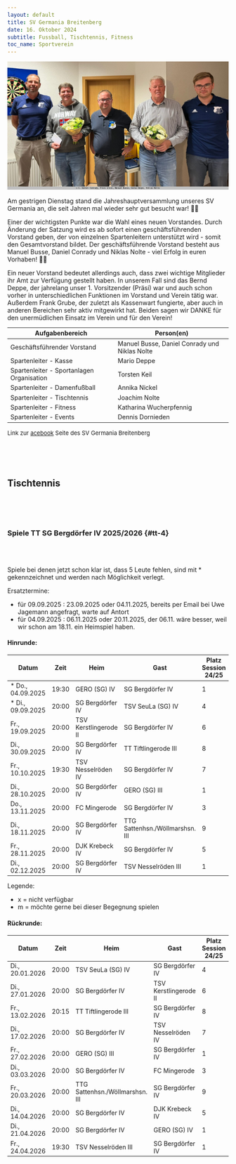 ```yaml
---
layout: default
title: SV Germania Breitenberg
date: 16. Oktober 2024
subtitle: Fussball, Tischtennis, Fitness
toc_name: Sportverein
---
```


<a href="#" class="image featured"><img src="images/sv_germania_2024.jpg" alt="" /></a>
<p>
Am gestrigen Dienstag stand die Jahreshauptversammlung unseres SV Germania an, die seit Jahren mal wieder sehr gut besucht war! 👌🏻
</p>
<p>
Einer der wichtigsten Punkte war die Wahl eines neuen Vorstandes. Durch Änderung der Satzung wird es ab sofort einen geschäftsführenden Vorstand geben, der von einzelnen Spartenleitern unterstützt wird - somit den Gesamtvorstand bildet. Der geschäftsführende Vorstand besteht aus Manuel Busse, Daniel Conrady und Niklas Nolte - viel Erfolg in euren Vorhaben! ✊🏻							</p>
<p>
Ein neuer Vorstand bedeutet allerdings auch, dass zwei wichtige Mitglieder ihr Amt zur Verfügung gestellt haben. In unserem Fall sind das Bernd Deppe, der jahrelang unser 1. Vorsitzender (Präsi)  war und auch schon vorher in unterschiedlichen Funktionen im Vorstand und Verein tätig war. Außerdem Frank Grube,  der zuletzt als Kassenwart fungierte, aber auch in anderen Bereichen sehr aktiv mitgewirkt hat. Beiden sagen wir DANKE für den unermüdlichen Einsatz im Verein und für den Verein!
</p>

| Aufgabenbereich                           | Person(en)                                    |
| ----------------------------------------- | --------------------------------------------- |
| Geschäftsführender Vorstand               | Manuel Busse, Daniel Conrady und Niklas Nolte |
| Spartenleiter - Kasse                     | Mario Deppe                                   |
| Spartenleiter - Sportanlagen Organisation | Torsten Keil                                  |
| Spartenleiter - Damenfußball              | Annika Nickel                                 |
| Spartenleiter - Tischtennis               | Joachim Nolte                                 |
| Spartenleiter - Fitness                   | Katharina Wucherpfennig                       |
| Spartenleiter - Events                    | Dennis Dornieden                              |


<p><font size="2">Link zur <a href="https://www.facebook.com/profile.php?id=100063576277509" class="icon brands fa-facebook-f">acebook</a> Seite des SV Germania Breitenberg</font></p>

<br><br><br>

## Tischtennis

<br><br><br>

### Spiele TT SG Bergdörfer IV 2025/2026 {#tt-4}

<br><br>

Spiele bei denen jetzt schon klar ist, dass 5 Leute fehlen, sind mit * gekennzeichnet und werden nach Möglichkeit verlegt.

Ersatztermine:

- für 09.09.2025 : 23.09.2025 oder 04.11.2025, bereits per Email bei Uwe Jagemann angefragt, warte auf Antort
- für 04.09.2025 : 06.11.2025 oder 20.11.2025, der 06.11. wäre besser, weil wir schon am 18.11. ein Heimspiel haben.

#### Hinrunde:

| Datum             | Zeit  | Heim                  | Gast                            | Platz Session 24/25 | DaC | WR  | OG  | DiC | AG  | MH  | MS  | IE  | MD  |
| ----------------- | ----- | --------------------- | ------------------------------- | ------------------- | --- | --- | --- | --- | --- | --- | --- | --- | --- |
| * Do., 04.09.2025 | 19:30 | GERO (SG) IV          | SG Bergdörfer IV                | 1                   | x   | x   |     | x   |     | x   |     |     | x   |
| * Di., 09.09.2025 | 20:00 | SG Bergdörfer IV      | TSV SeuLa (SG) IV               | 4                   | x   | x   | x   | x   |     |     |     |     | x   |
| Fr., 19.09.2025   | 20:00 | TSV Kerstlingerode II | SG Bergdörfer IV                | 6                   |     |     |     | x   |     |     | x   | x   | x   |
| Di., 30.09.2025   | 20:00 | SG Bergdörfer IV      | TT Tiftlingerode III            | 8                   |     |     |     |     |     | x   |     |     |     |
| Fr., 10.10.2025   | 19:30 | TSV Nesselröden IV    | SG Bergdörfer IV                | 7                   | x   |     |     |     |     | x   |     |     | x   |
| Di., 28.10.2025   | 20:00 | SG Bergdörfer IV      | GERO (SG) III                   | 1                   | x   |     |     | x   |     |     |     |     |     |
| Do., 13.11.2025   | 20:00 | FC Mingerode          | SG Bergdörfer IV                | 3                   |     |     |     |     |     |     |     |     | x   |
| Di., 18.11.2025   | 20:00 | SG Bergdörfer IV      | TTG Sattenhsn./Wöllmarshsn. III | 9                   |     |     |     |     |     |     | x   | m   |     |
| Fr., 28.11.2025   | 20:00 | DJK Krebeck IV        | SG Bergdörfer IV                | 5                   |     |     |     | x   |     |     |     |     | x   |
| Di., 02.12.2025   | 20:00 | SG Bergdörfer IV      | TSV Nesselröden III             | 1                   |     |     |     |     |     |     |     |     |     |


Legende:

- x = nicht verfügbar
- m = möchte gerne bei dieser Begegnung spielen


#### Rückrunde:

| Datum           | Zeit  | Heim                            | Gast                  | Platz Session 24/25 | DaC | WR  | OG  | DiC | AG  | MH  | MS  | IE  | MD  |
| --------------- | ----- | ------------------------------- | --------------------- | ------------------- | --- | --- | --- | --- | --- | --- | --- | --- | --- |
| Di., 20.01.2026 | 20:00 | TSV SeuLa (SG) IV               | SG Bergdörfer IV      | 4                   |     |     |     |     |     |     |     |     |     |
| Di., 27.01.2026 | 20:00 | SG Bergdörfer IV                | TSV Kerstlingerode II | 6                   |     |     |     |     |     |     |     | m   |     |
| Fr., 13.02.2026 | 20:15 | TT Tiftlingerode III            | SG Bergdörfer IV      | 8                   |     |     |     |     |     |     |     |     |     |
| Di., 17.02.2026 | 20:00 | SG Bergdörfer IV                | TSV Nesselröden IV    | 7                   |     |     |     |     |     |     |     |     |     |
| Fr., 27.02.2026 | 20:00 | GERO (SG) III                   | SG Bergdörfer IV      | 1                   |     |     |     |     |     |     |     |     |     |
| Di., 03.03.2026 | 20:00 | SG Bergdörfer IV                | FC Mingerode          | 3                   |     |     |     |     |     |     |     |     |     |
| Fr., 20.03.2026 | 20:00 | TTG Sattenhsn./Wöllmarshsn. III | SG Bergdörfer IV      | 9                   |     |     |     |     |     |     |     | m   |     |
| Di., 14.04.2026 | 20:00 | SG Bergdörfer IV                | DJK Krebeck IV        | 5                   |     |     |     |     |     |     |     |     |     |
| Di., 21.04.2026 | 20:00 | SG Bergdörfer IV                | GERO (SG) IV          | 1                   |     |     |     |     |     |     |     |     |     |
| Fr., 24.04.2026 | 19:30 | TSV Nesselröden III             | SG Bergdörfer IV      | 1                   |     |     |     |     |     |     |     |     |     |


